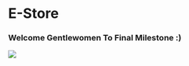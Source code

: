 # E-Store

### Welcome Gentlewomen To Final Milestone :)

![](https://media.tenor.com/vbXHlgRlwLkAAAAC/tip-hat-hello.gif)
